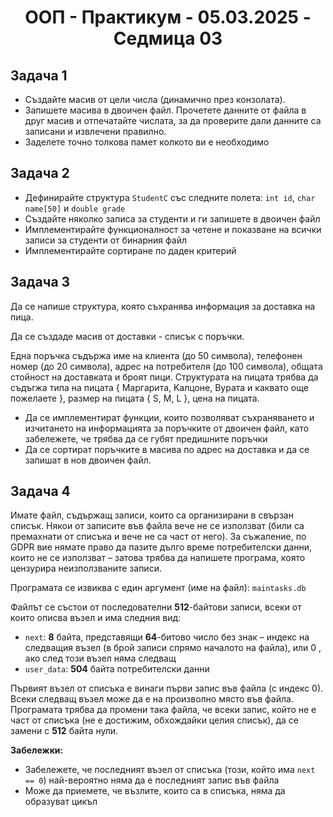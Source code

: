 <h1 align="center">ООП - Практикум - 05.03.2025 - Седмица 03</h1>

## Задача 1

- Създайте масив от цели числа (динамично през конзолата).  
- Запишете масива в двоичен файл. Прочетете данните от файла в друг масив и отпечатайте числата, за да проверите дали данните са записани и извлечени правилно.
- Заделете точно толкова памет колкото ви е необходимо

## Задача 2

- Дефинирайте структура `StudentС` със следните полета: `int id`, `char name[50]` и `double grade`
- Създайте няколко записа за студенти и ги запишете в двоичен файл
- Имплементирайте функционалност за четене и показване на всички записи за студенти от бинарния файл
- Имплементирайте сортиране по даден критерий

## Задача 3

Да се напише структура, която съхранява информация за доставка на пица.

Да се създаде масив от доставки - списък с поръчки.

Една поръчка съдържа име на клиента (до 50 символа), телефонен номер (до 20 символа), адрес на потребителя (до 100 символа), общата стойност на доставката и броят пици. Структурата на пицата трябва да съдъrжа типа на пицата { Маргарита, Kалцоне, Bурата и каквато още пожелаете }, размер на пицата { S, M, L }, цена на пицата.

- Да се имплементират функции, които позволяват съхраняването и изчитането на информацията за поръчките от двоичен файл, като забележете, че трябва да се губят предишните поръчки
- Да се сортират поръчките в масива по адрес на доставка и да се запишат в нов двоичен файл.

## Задача 4

Имате файл, съдържащ записи, които са организирани в свързан списък. Някои от записите във файла вече не се използват (били са премахнати от списъка и вече не са част от него). За съжаление, по GDPR вие нямате право да пазите дълго време потребителски данни, които не се използват – затова трябва да напишете програма, която цензурира неизползваните записи.

Програмата се извиква с един аргумент (име на файл): `maintasks.db`

Файлът се състои от последователни **512**-байтови записи, всеки от които описва възел и има следния вид:
- `next`: **8** байта, представящи **64**-битово число без знак – индекс на следващия възел (в брой записи спрямо началото на файла), или 0 , ако след този възел няма следващ
- `user_data`: **504** байта потребителски данни

Първият възел от списъка е винаги първи запис във файла (с индекс 0). Всеки следващ възел може да е на произволно място във файла.
Програмата трябва да промени така файла, че всеки запис, който не е част от списъка (не е достижим, обхождайки целия списък), да се замени с **512** байта нули.

**Забележки:**

- Забележете, че последният възел от списъка (този, който има `next == 0`) най-вероятно няма да е последният запис във файла
- Може да приемете, че възлите, които са в списъка, няма да образуват цикъл
